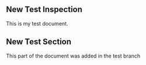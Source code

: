 ## New Test Inspection

This is my test document.

## New Test Section

This part of the document was added in the test branch
